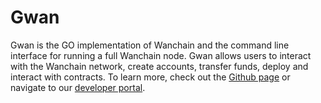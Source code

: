 # Gwan

Gwan is the GO implementation of Wanchain and the command line interface for running a full Wanchain node. Gwan allows users to interact with the Wanchain network, create accounts, transfer funds, deploy and interact with contracts. To learn more, check out the [Github page](https://github.com/wanchain/go-wanchain) or navigate to our [developer portal](https://wandevs.org/).
